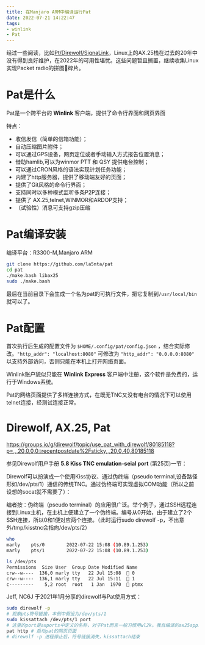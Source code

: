```yaml
---
title: 在Manjaro ARM中编译运行Pat
date: 2022-07-21 14:22:47
tags:
- winlink
- Pat
---
```

经过一些阅读，比如[Pt/Direwolf/SignaLink](https://groups.google.com/g/pat-users/c/tY1b15MD7ZM)，Linux上的AX.25栈在过去的20年中没有得到良好维护，在2022年的可用性堪忧。这些问题暂且搁置，继续收集Linux实现Packet radio的拼图🧩碎片。

# Pat是什么
Pat是一个跨平台的 **Winlink** 客户端，提供了命令行界面和网页界面

特点：

* 收信发信（简单的信箱功能）；
* 自动压缩图片附件；
* 可以通过GPS设备，网页定位或者手动输入方式报告位置消息；
* 借助hamlib,可以为winmor PTT 和 QSY 提供电台控制；
* 可以通过CRON风格的语法实现计划任务功能；
* 内建了http服务器，提供了移动端友好的页面；
* 提供了Git风格的命令行界面；
* 支持同时以多种模式监听多条P2P连接；
* 提供了 AX.25,telnet,WINMOR和ARDOP支持；
* （试验性）消息可支持gzip压缩

# Pat编译安装
编译平台：R3300-M,Manjaro ARM
```bash
git clone https://github.com/la5nta/pat
cd pat
./make.bash libax25
sudo ./make.bash
```
最后在当前目录下会生成一个名为pat的可执行文件，把它复制到`/usr/local/bin`就可以了。

# Pat配置
首次执行后生成的配置文件为 `$HOME/.config/pat/config.json` ，结合实际修改。`"http_addr": "localhost:8080"` 可修改为 `"http_addr": "0.0.0.0:8080"` 以支持外部访问，否则只能在本机上打开网络页面。

Winlink账户貌似只能在 **Winlink Express** 客户端中注册，这个软件是免费的，运行于Windows系统。

Pat的网络页面提供了多样连接方式，在既无TNC又没有电台的情况下可以使用telnet连接，经测试连接正常。

# Direwolf, AX.25, Pat

https://groups.io/g/direwolf/topic/use_pat_with_direwolf/80185118?p=,,,20,0,0,0::recentpostdate%2Fsticky,,,20,0,40,80185118

参见Direwolf用户手册 **5.8 Kiss TNC emulation-seial port** (第25页)一节：

Direwolf可以扮演成一个使用Kiss协议、通过伪终端（pseudo terminal,设备路径形如/dev/pts/1）通信的传统TNC。通过伪终端可实现虚拟COM功能（所以之前设想的socat就不需要了）：

编者按：伪终端（pseudo terminal）的应用很广泛。举个例子，通过SSH远程连接到Linux主机，在主机上便建立了一个伪终端。编号从0开始，由于建立了2个SSH连接，所以0和1便对应两个连接。（此时运行sudo direwolf -p，不出意外/tmp/kisstnc会指向/dev/pts/2）

```bash
who
marly    pts/0        2022-07-22 15:08 (10.89.1.253)
marly    pts/1        2022-07-22 15:08 (10.89.1.253)

ls /dev/pts
Permissions  Size User  Group Date Modified Name
crw--w----  136,0 marly tty   22 Jul 15:08   0
crw--w----  136,1 marly tty   22 Jul 15:11   1
c---------    5,2 root  root   1 Jan  1970   ptmx
```


Jeff, NC6J 于2021年1月分享的direwolf与Pat使用方式：
```bash
sudo direwolf -p 
# 观察pts符号链接，本例中假设为/dev/pts/1
sudo kissattach /dev/pts/1 port
# 这里的port是axports中定义的名称，对于Pat而言一般习惯用wl2k。我自编译的ax25apps,ax25tools,libax25不知为何没有将这些配置文件复制到指定位置。（axports复制到/usr/local/etc/ax25，自编译安装的kissattach在这里读取axports，而非 /etc/ax25）
pat http # 启动pat的网页页面
# direwolf -p 进程停止后，符号链接消失，kissattach结束
```
